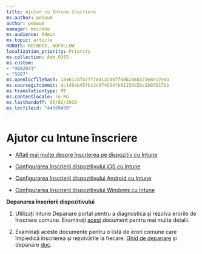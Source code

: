 ```yaml
---
title: Ajutor cu Intune înscriere
ms.author: pebaum
author: pebaum
manager: mnirkhe
ms.audience: Admin
ms.topic: article
ROBOTS: NOINDEX, NOFOLLOW
localization_priority: Priority
ms.collection: Adm_O365
ms.custom:
- "9002973"
- "5687"
ms.openlocfilehash: 184612df677770413c04ff6d62468373e8e17e4a
ms.sourcegitcommit: dc149ab45fbc2c974b54fb81156d2bc1b07017bb
ms.translationtype: MT
ms.contentlocale: ro-RO
ms.lasthandoff: 06/02/2020
ms.locfileid: "44569430"
---
```

# <a name="help-with-intune-enrollment"></a>Ajutor cu Intune înscriere


- [Aflați mai multe despre înscrierea pe dispozitiv cu Intune](https://docs.microsoft.com/intune/device-enrollment)

- [Configurarea înscrierii dispozitivului iOS cu Intune](https://docs.microsoft.com/intune/ios-enroll)

- [Configurarea înscrierii dispozitivului Android cu Intune](https://docs.microsoft.com/intune/android-enroll)

- [Configurarea înscrierii dispozitivului Windows cu Intune](https://docs.microsoft.com/intune/windows-enroll)

**Depanarea înscrierii dispozitivului**

1. Utilizați Intune Depanare portal pentru a diagnostica și rezolva erorile de înscriere comune. Examinați [acest](https://docs.microsoft.com/intune/help-desk-operators) document pentru mai multe detalii.

2. Examinați aceste documente pentru o listă de erori comune care împiedică înscrierea și rezolvările la fiecare: [Ghid de depanare](https://support.microsoft.com/help/4469913/troubleshooting-windows-device-enrollment-problems-in-microsoft-intune) și depanare [doc](https://docs.microsoft.com/intune/troubleshoot-device-enrollment-in-intune).